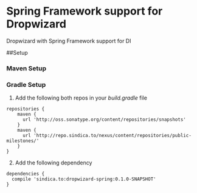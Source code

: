 # Spring Framework support for Dropwizard

Dropwizard with Spring Framework support for DI


##Setup

### Maven Setup



### Gradle Setup

1. Add the following both repos in your _build.gradle_ file
```
repositories {
    maven {
      url 'http://oss.sonatype.org/content/repositories/snapshots'
    }
    maven {
      url 'http://repo.sindica.to/nexus/content/repositories/public-milestones/'
    }
}
 ```

2. Add the following dependency
```
dependencies {
  compile 'sindica.to:dropwizard-spring:0.1.0-SNAPSHOT'
}
```